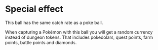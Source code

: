 # Special effect
This ball has the same catch rate as a poke ball.

When capturing a Pokémon with this ball you will get a random currency instead of dungeon tokens. That includes pokedolars, quest points, farm points, battle points and diamonds.